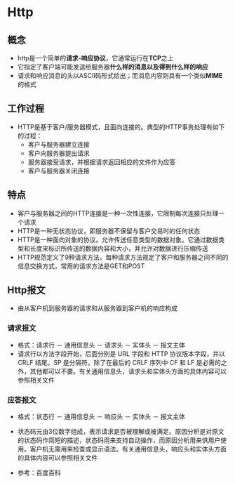 # Http



## 概念

* http是一个简单的**请求-响应协议**，它通常运行在**TCP**之上
* 它指定了客户端可能发送给服务器**什么样的消息以及得到什么样的响应**
* 请求和响应消息的头以ASCII码形式给出；而消息内容则具有一个类似**MIME**的格式



## 工作过程

* HTTP是基于客户/服务器模式，且面向连接的。典型的HTTP事务处理有如下的过程：
  * 客户与服务器建立连接
  * 客户向服务器提出请求
  * 服务器接受请求，并根据请求返回相应的文件作为应答
  * 客户与服务器关闭连接



## 特点

* 客户与服务器之间的HTTP连接是一种一次性连接，它限制每次连接只处理一个请求
* HTTP是一种无状态协议，即服务器不保留与客户交易时的任何状态
* HTTP是一种面向对象的协议。允许传送任意类型的数据对象。它通过数据类型和长度来标识所传送的数据内容和大小，并允许对数据进行压缩传送
* HTTP规范定义了9种请求方法，每种请求方法规定了客户和服务器之间不同的信息交换方式，常用的请求方法是GET和POST



## Http报文

* 由从客户机到服务器的请求和从服务器到客户机的响应构成

### 请求报文

* 格式：请求行 － 通用信息头 － 请求头 － 实体头 － 报文主体
* 请求行以方法字段开始，后面分别是 URL 字段和 HTTP 协议版本字段，并以 CRLF 结尾。SP 是分隔符。除了在最后的 CRLF 序列中 CF 和 LF 是必需的之外，其他都可以不要。有关通用信息头，请求头和实体头方面的具体内容可以参照相关文件

### 应答报文

* 格式：状态行 － 通用信息头 － 响应头 － 实体头 － 报文主体
* 状态码元由3位数字组成，表示请求是否被理解或被满足。原因分析是对原文的状态码作简短的描述，状态码用来支持自动操作，而原因分析用来供用户使用。客户机无需用来检查或显示语法。有关通用信息头，响应头和实体头方面的具体内容可以参照相关文件



* 参考：百度百科